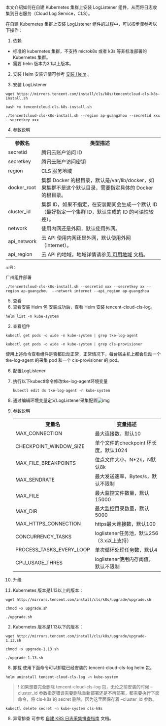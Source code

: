 本文介绍如何在自建 Kubernetes 集群上安装 LogListener 组件，从而将日志收集到日志服务（Cloud Log Service，CLS）。

在自建 Kubernetes 集群上安装 LogListener 组件的过程中，可以按步骤参考以下操作：
1. 依赖
 - 标准的 kubernetes 集群，不支持 microk8s 或者 k3s 等非标准部署的 Kubernetes 集群。
 - 需要 helm 版本为3.1以上版本。

2. 安装 Helm
安装详情可参考 [安装 Helm](https://docs.helm.sh/docs/intro/install/) 。

3. 安装 LogListener
```
wget https://mirrors.tencent.com/install/cls/k8s/tencentcloud-cls-k8s-install.sh
```
```
bash +x tencentcloud-cls-k8s-install.sh
```
```
./tencentcloud-cls-k8s-install.sh --region ap-guangzhou --secretid xxx --secretkey xxx
```

4. 参数说明
<table>
	<tr>
		<th>参数名</th>
		<th>类型描述</th>
	</tr>
		<tr>
			<td>secretid</td>
			<td>腾讯云账户访问 ID</td>
		</tr>
		<tr>
			<td>secretkey</td>
			<td>腾讯云账户访问密钥</td>
		</tr>
		<tr>
			<td>region</td>
			<td>CLS 服务地域</td>
		</tr>
		<tr>
			<td>docker_root</td>
			<td>集群 Docker 的根目录，默认是/var/lib/docker，如果集群不是这个默认目录，需要指定具体的 Docker 的根目录。</td>
		</tr>
		<tr>
			<td>cluster_id</td>
			<td>集群 ID，如果不指定，在安装期间会生成一个默认 ID（最好指定一个集群 ID，默认生成的 ID 的可读性较差）。</td>
		</tr>
		<tr>
			<td>network</td>
			<td>使用内网还是外网，默认使用外网。</td>
		</tr>
		<tr>
			<td>api_network</td>
			<td>云 API 使用内网还是外网，默认使用外网（internet）。</td>
		</tr>
		<tr>
			<td>api_region</td>
			<td>云 API 的地域，地域详情请参见<a href="https://cloud.tencent.com/document/product/614/18940"> 可用地域</a> 文档。</td>
		</tr>
</table>

	示例：
  广州组件部署
  ```
  ./tencentcloud-cls-k8s-install.sh --secretid xxx --secretkey xx --region ap-guangzhou  --network internet --api_region ap-guangzhou
  ```

5. 查看 
  1. 查看安装 Helm 包
  安装成功后，查看 Helm 安装 tencent-cloud-cls-log。
  ```
  helm list -n kube-system
  ```

  2. 查看组件
  ```
  kubectl get pods -o wide -n kube-system | grep tke-log-agent
  ```
  ```
  kubectl get pods -o wide -n kube-system | grep cls-provisioner
  ```

  使用上述命令查看组件是否都启动正常，正常情况下，每台宿主机上都会启动一个 tke-log-agent 的采集 pod 和一个 cls-provisioner 的 pod。

6. 配置LogListener

  1. 执行以下kubectl命令修改tke-log-agent环境变量

     ```
     kubectl edit ds tke-log-agent -n kube-system
     ```

  2. 通过编辑环境变量定义LogListener采集配置![img](https://tapd.woa.com/tfl/captures/2023-01/tapd_20422236_base64_1673580199_31.png)

  3. 参数说明

     <table>
     	<tr>
     		<th>变量名</th>
     		<th>变量描述</th>
     	</tr>
     		<tr>
     			<td>MAX_CONNECTION</td>
     			<td>最大连接数，默认10</td>
     		</tr>
     		<tr>
     			<td>CHECKPOINT_WINDOW_SIZE</td>
     			<td>单个文件的checkpoint 环长度，默认1024</td>
     		</tr>
     		<tr>
     			<td>MAX_FILE_BREAKPOINTS</td>
     			<td>位点文件大小，N*2k，N默认8k</td>
     		</tr>
     		<tr>
     			<td>MAX_SENDRATE</td>
     			<td>最大发送速率，Bytes/s，默认不限制</td>
     		</tr>
     		<tr>
     			<td>MAX_FILE</td>
     			<td>最大监控文件数量，默认15000</td>
     		</tr>
     		<tr>
     			<td>MAX_DIR</td>
     			<td>最大监控目录数量，默认5000</td>
     		</tr>
     		<tr>
     			<td>MAX_HTTPS_CONNECTION</td>
     			<td>https最大连接数，默认100</td>
     		</tr>
     		<tr>
     			<td>CONCURRENCY_TASKS</td>
     			<td>loglistener任务池，默认256 （3.x以上支持）</td>
     		</tr>
       	<tr>
     			<td>PROCESS_TASKS_EVERY_LOOP</td>
     			<td>单次循环处理任务数，默认4</td>
     		</tr>
       	<tr>
     			<td>CPU_USAGE_THRES</td>
     			<td>loglistener使用内存阈值，默认不限制</td>
     		</tr>
     </table>

7. 升级

  1. Kubernetes 版本是1.13以上的版本：
  ```
  wget http://mirrors.tencent.com/install/cls/k8s/upgrade/upgrade.sh
  ```

  ```
  chmod +x upgrade.sh
  ```

  ```
  ./upgrade.sh
  ```

  2. Kubernetes 版本是1.13以下的版本：
  ```
  wget http://mirrors.tencent.com/install/cls/k8s/upgrade/upgrade-1.13.sh
  ```

  ```
  chmod +x upgrade-1.13.sh
  ```

  ```
  ./upgrade-1.13.sh
  ```

8. 卸载
  使用下面命令可以卸载已经安装的 tencent-cloud-cls-log helm 包。
  ```
  helm uninstall tencent-cloud-cls-log -n kube-system
  ```
>! 如果想要完全删除 tencent-cloud-cls-log 包，无论之前安装的时候 –cluster_id 参数指定错误需要删除重新部署还是不再部署，都需要执行下面命令，将 cls-k8s 的 secret 删除，因为这里面保存着 –cluster_id 参数。
```
kubectl delete secret -n kube-system cls-k8s
```

8. 异常排查
可参考 [自建 K8S 日志采集排查指南](https://cloud.tencent.com/document/product/614/84182) 文档。
